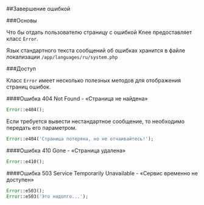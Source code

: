 
##Завершение ошибкой

###Основы

Что бы отдать пользователю страницу с ошибкой Knee предоставляет класс `Error`.

Язык стандартного текста сообщений об ошибках хранится в файле локализации `/app/languages/ru/system.php`

###Доступ

Класс `Error` имеет несколько полезных методов для отображения страниц ошибок.

####Ошибка 404 Not Found - «Страница не найдена»

```php
Error::e404();
```

Если требуется вывести нестандартное сообщение, то необходимо передать его параметром.

```php
Error::e404('Страница потеряна, но не отчаивайтесь!');
```

####Ошибка 410 Gone - «Страница удалена»

```php
Error::e410();
```

####Ошибка 503 Service Temporarily Unavailable - «Сервис временно не доступен»

```php
Error::e503();
Error::e503('Это надолго...');
```
